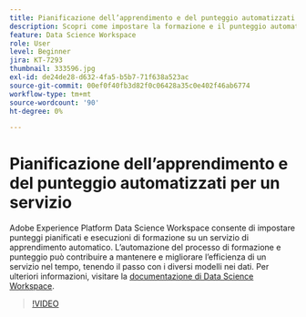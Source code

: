 ```yaml
---
title: Pianificazione dell’apprendimento e del punteggio automatizzati per un servizio
description: Scopri come impostare la formazione e il punteggio automatizzati per un servizio in Data Science Workspace.
feature: Data Science Workspace
role: User
level: Beginner
jira: KT-7293
thumbnail: 333596.jpg
exl-id: de24de28-d632-4fa5-b5b7-71f638a523ac
source-git-commit: 00ef0f40fb3d82f0c06428a35c0e402f46ab6774
workflow-type: tm+mt
source-wordcount: '90'
ht-degree: 0%

---
```


# Pianificazione dell’apprendimento e del punteggio automatizzati per un servizio

Adobe Experience Platform Data Science Workspace consente di impostare punteggi pianificati e esecuzioni di formazione su un servizio di apprendimento automatico. L’automazione del processo di formazione e punteggio può contribuire a mantenere e migliorare l’efficienza di un servizio nel tempo, tenendo il passo con i diversi modelli nei dati. Per ulteriori informazioni, visitare la [documentazione di Data Science Workspace](https://experienceleague.adobe.com/docs/experience-platform/data-science-workspace/home.html).

>[!VIDEO](https://video.tv.adobe.com/v/333596?learn=on)
